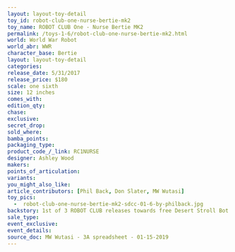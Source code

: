 ```yaml
---
layout: layout-toy-detail 
toy_id: robot-club-one-nurse-bertie-mk2
toy_name: ROBOT CLUB One - Nurse Bertie MK2
permalink: /toys-1-6/robot-club-one-nurse-bertie-mk2.html
world: World War Robot
world_abr: WWR
character_base: Bertie
layout: layout-toy-detail
categories: 
release_date: 5/31/2017
release_price: $180 
scale: one sixth
size: 12 inches
comes_with: 
edition_qty: 
chase: 
exclusive: 
secret_drop: 
sold_where: 
bamba_points: 
packaging_type: 
product_code_/_link: RC1NURSE
designer: Ashley Wood
makers: 
points_of_articulation: 
variants: 
you_might_also_like: 
article_contributors: [Phil Back, Don Slater, MW Wutasi]
toy_pics: 
  -  robot-club-one-nurse-bertie-mk2-sdcc-01-6-by-philback.jpg
backstory: 1st of 3 ROBOT CLUB releases towards free Desert Stroll Bot
sale_type: 
event_exclusive: 
event_details: 
source_doc: MW Wutasi - 3A spreadsheet - 01-15-2019
---
```

